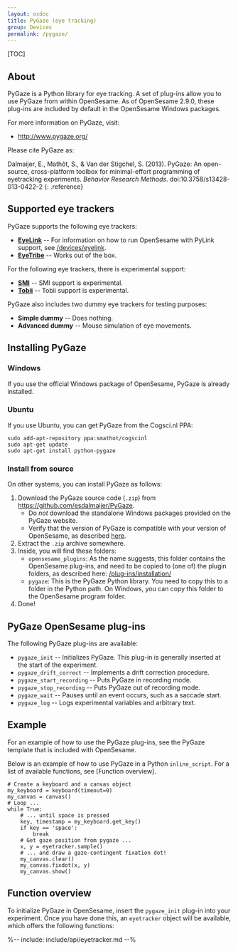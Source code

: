 ```yaml
---
layout: osdoc
title: PyGaze (eye tracking)
group: Devices
permalink: /pygaze/
---
```


[TOC]

## About

PyGaze is a Python library for eye tracking. A set of plug-ins allow you to use PyGaze from within OpenSesame. As of OpenSesame 2.9.0, these plug-ins are included by default in the OpenSesame Windows packages.

For more information on PyGaze, visit:

- <http://www.pygaze.org/>

Please cite PyGaze as:

Dalmaijer, E., Mathôt, S., & Van der Stigchel, S. (2013). PyGaze: An open-source, cross-platform toolbox for minimal-effort programming of eyetracking experiments. *Behavior Research Methods*. doi:10.3758/s13428-013-0422-2
{: .reference}

## Supported eye trackers

PyGaze supports the following eye trackers:

- [__EyeLink__](http://www.sr-research.com/) -- For information on how to run OpenSesame with PyLink support, see [/devices/eyelink](/devices/eyelink).
- [__EyeTribe__](http://theeyetribe.com/) -- Works out of the box.

For the following eye trackers, there is experimental support:

- [__SMI__](http://www.smivision.com/) -- SMI support is experimental.
- [__Tobii__](http://www.tobii.com/en/eye-tracking-research/global/) -- Tobii support is experimental.

PyGaze also includes two dummy eye trackers for testing purposes:

- __Simple dummy__ -- Does nothing.
- __Advanced dummy__ -- Mouse simulation of eye movements.

## Installing PyGaze

### Windows

If you use the official Windows package of OpenSesame, PyGaze is already installed.

### Ubuntu

If you use Ubuntu, you can get PyGaze from the Cogsci.nl PPA:

    sudo add-apt-repository ppa:smathot/cogscinl
    sudo apt-get update
    sudo apt-get install python-pygaze

### Install from source

On other systems, you can install PyGaze as follows:

1. Download the PyGaze source code (`.zip`) from <https://github.com/esdalmaijer/PyGaze>.
    - Do *not* download the standalone Windows packages provided on the PyGaze website.
    - Verify that the version of PyGaze is compatible with your version of OpenSesame, as described [here](/getting-opensesame/running-from-source/).
2. Extract the `.zip` archive somewhere.
3. Inside, you will find these folders:
    - `opensesame_plugins`: As the name suggests, this folder contains the OpenSesame plug-ins, and need to be copied to (one of) the plugin folders, as described here: [/plug-ins/installation/]()
    - `pygaze`: This is the PyGaze Python library. You need to copy this to a folder in the Python path. On Windows, you can copy this folder to the OpenSesame program folder.
4. Done!

## PyGaze OpenSesame plug-ins

The following PyGaze plug-ins are available:

- `pygaze_init` -- Initializes PyGaze. This plug-in is generally inserted at the start of the experiment.
- `pygaze_drift_correct` -- Implements a drift correction procedure.
- `pygaze_start_recording` -- Puts PyGaze in recording mode.
- `pygaze_stop_recording` -- Puts PyGaze out of recording mode.
- `pygaze_wait` -- Pauses until an event occurs, such as a saccade start.
- `pygaze_log` -- Logs experimental variables and arbitrary text.

## Example

For an example of how to use the PyGaze plug-ins, see the PyGaze template that is included with OpenSesame.

Below is an example of how to use PyGaze in a Python `inline_script`. For a list of available functions, see [Function overview].

~~~ .python
# Create a keyboard and a canvas object
my_keyboard = keyboard(timeout=0)
my_canvas = canvas()
# Loop ...
while True:
	# ... until space is pressed
	key, timestamp = my_keyboard.get_key()
	if key == 'space':
		break
	# Get gaze position from pygaze ...
	x, y = eyetracker.sample()
	# ... and draw a gaze-contingent fixation dot!
	my_canvas.clear()
	my_canvas.fixdot(x, y)
	my_canvas.show()
~~~

## Function overview

To initialize PyGaze in OpenSesame, insert the `pygaze_init` plug-in into your experiment. Once you have done this, an `eyetracker` object will be available, which offers the following functions:

%-- include: include/api/eyetracker.md --%

